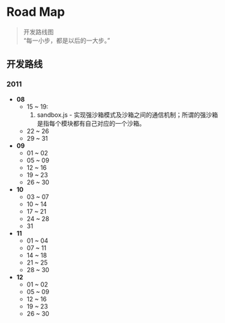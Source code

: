 Road Map
========
> 开发路线图 <br />
> “每一小步，都是以后的一大步。”

## 开发路线 ##
### __2011__ ###
* __08__
    * 15 ~ 19:
         1. sandbox.js - 实现强沙箱模式及沙箱之间的通信机制；所谓的强沙箱是指每个模块都有自己对应的一个沙箱。
    * 22 ~ 26
    * 29 ~ 31
* __09__
    * 01 ~ 02
    * 05 ~ 09
    * 12 ~ 16
    * 19 ~ 23
    * 26 ~ 30
* __10__
    * 03 ~ 07
    * 10 ~ 14
    * 17 ~ 21
    * 24 ~ 28
    * 31
* __11__
    * 01 ~ 04
    * 07 ~ 11
    * 14 ~ 18
    * 21 ~ 25
    * 28 ~ 30
* __12__
    * 01 ~ 02
    * 05 ~ 09
    * 12 ~ 16
    * 19 ~ 23
    * 26 ~ 30
